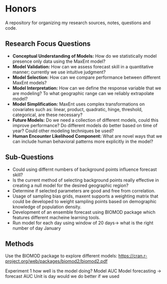 # Honors

A repository for organizing my research sources, notes, questions and code.


## Research Focus Questions
* **Conceptual Understanding of Models:** How do we statistically model presence only data using the MaxEnt model? 
* **Model Validation:** How can we assess forecast skill in a quantitative manner; currently we use intuitive judgment?  
* **Model Selection:** How can we compare performance between different MaxEnt models?
* **Model Interpretation:** How can we define the response variable that we are modeling? To what geographic range can we reliably extrapolate model? 
* **Model Simplification:** MaxEnt uses complex transformations on covariates such as: linear, product, quadratic, hinge, threshold, categorical, are these necessary? 
* **Future Models:** Do we need a collection of different models, could this improve performance? Do different models do better based on time of year? Could other modeling techniques be used? 
* **Human Encounter Likelihood Component:** What are novel ways that we can include human behavioral patterns more explicitly in the model? 

## Sub-Questions

* Could using differnt numbers of background points influence forecast skill?
* Is the current method of selecting background points really effective in creating a null model for the desired geographic region?
* Determine if selected parameters are good and free from correlation.
* Usage of sampling bias grids, maxent supports a weighting matrix that could be developed to weight sampling points based on demographic knowledge of population density.
* Development of an ensemble forecast using BIOMOD package which features different macheine learning tools.
* Run model for each day using window of 20 days-> what is the right number of day January 


## Methods

Use the BIOMOD package to explore different models: https://cran.r-project.org/web/packages/biomod2/biomod2.pdf

Experiment 1
how well is the model doing?
Model AUC
Model forecasting -> forecast AUC 
Unit is day would we do better if we used 
